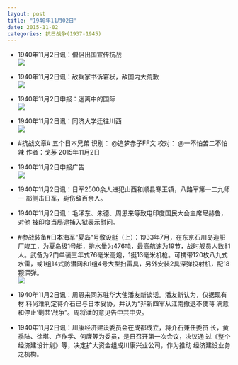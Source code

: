 ```yaml
---
layout: post
title: "1940年11月02日"
date: 2015-11-02
categories: 抗日战争(1937-1945)
---
```


<meta name="referrer" content="no-referrer" />

- 1940年11月2日讯：僧侣出国宣传抗战 <br/><img src="https://ww3.sinaimg.cn/large/aca367d8jw1exn195rk3wj20720bidgy.jpg" />

- 1940年11月2日讯：敌兵家书诉窘状，敌国内大荒歉 <br/><img src="https://ww4.sinaimg.cn/large/aca367d8jw1exmzi567qxj20ju0bzq4v.jpg" />

- 1940年11月2日申报：迷离中的国际 <br/><img src="https://ww4.sinaimg.cn/large/aca367d8jw1exmxs7bot2j20np0xcka4.jpg" />

- 1940年11月2日讯：同济大学迁往川西 <br/><img src="https://ww3.sinaimg.cn/large/aca367d8jw1exmw1gtmh8j208m073gmh.jpg" />

- #抗战文章# 五个日本兄弟 识别： @追梦赤子FF文 校对： @一不怕苦二不怕辣 作者：戈茅 2015年11月2日 

- 1940年11月2日申报广告 <br/><img src="https://ww1.sinaimg.cn/large/aca367d8jw1exmquexi5uj20p40hijwu.jpg" />

- 1940年11月2日讯：日军2500余人进犯山西和顺县寒王镇，八路军第一二九师一 部侧击日军，毙伤敌百余人。 

- 1940年11月2日讯：毛泽东、朱德、周恩来等致电印度国民大会主席尼赫鲁，对他 被印度当局逮捕入狱表示慰问。 

- #参战装备#日本海军”夏岛“号敷设艇（上）：1933年7月，在东京石川岛造船厂竣工，为夏岛级1号艇，排水量为476吨，最高航速为19节，战时舰员人数81人。武备为2门单装三年式76毫米高炮，1挺13毫米机枪。可携带120枚八九式水雷，或1组14式防潜网和1组4号大型扫雷具，另外安装2具深弹投射机，配18颗深弹。 <br/><img src="https://ww4.sinaimg.cn/large/aca367d8jw1exmeedx02gj20dc06074w.jpg" />

- 1940年11月2日讯：周恩来同苏驻华大使潘友新谈话。潘友新认为，仅据现有材 料尚难判定蒋介石已与日本妥协，并认为“非新四军从江南撤退不使蒋 满意和停止‘剿共’战争”。周将潘的意见告中共中央。 

- 1940年11月2日讯：川康经济建设委员会在成都成立，蒋介石兼任委员 长，黄季陆、徐堪、卢作孚、何廉等为委员，是日召开第一次会议，决议通 过《整个经济建设计划》等，决定扩大资金组成川康兴业公司，作为推动 经济建设业务之机构。 

